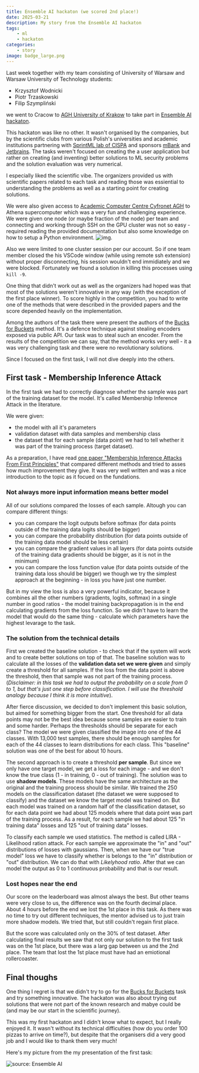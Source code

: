 ```yaml
---
title: Ensemble AI hackaton (we scored 2nd place!)
date: 2025-03-21
description: My story from the Ensemble AI hackaton 
tags:
    - ml
    - hackaton
categories:
    - story
image: badge_large.png
---
```


Last week together with my team consisting of University of Warsaw and Warsaw University of Technology students:
- Krzysztof Wodnicki 
- Piotr Trzaskowski
- Filip Szympliński

we went to Cracow to [AGH University of Krakow](https://www.agh.edu.pl/) to take part in [Ensemble AI hackaton](https://ensembleaihackathon.pl).

This hackaton was like no other. It wasn't organised by the companies, but by the scientific clubs from various Polish's universities and academic institutions partnering with [SprintML lab of CISPA](https://sprintml.com/) and sponsors [mBank](https://www.mbank.pl/indywidualny/) and [Jetbrains](https://www.jetbrains.com/). The tasks weren't 
focused on creating the a user application but rather on creating (and inventing) better solutions to ML security problems and the solution evaluation was very numerical. 

I especially liked the scientific vibe. The organizers provided us with scientific papers related to each task and reading those was essiential to understanding the problems as well as a starting point for creating solutions.

We were also given access to [Academic Computer Centre Cyfronet AGH](https://www.cyfronet.pl/en/4421,main.html) to Athena supercomputer which was a very fun and challenging experience. We were given one node (or maybe fraction of the node) per team and connecting and working through SSH on the GPU cluster was not so easy - required reading the provided documentation but also some knowledge on how to setup a Python environment.
![img]( https://imgs.xkcd.com/comics/python_environment.png).

Also we were limited to one cluster session per our account. So if one team member 
closed the his VSCode window (while using remote ssh extension) without proper disconnecting, his session wouldn't end immidiately and we were blocked. 
Fortunately we found a solution in killing this processes using `kill -9`.


One thing that didn't work out as well as the organizers had hoped was that most of the solutions weren't innovative in any way (with the exception of the first place winner). To score highly in the competition, you had to write one of the methods that were described in the provided papers and the score depended heavily on the implementation.

Among the authors of the task there were present the authors of the [Bucks for Buckets](https://arxiv.org/abs/2310.08571) method. 
It's a defence technique against stealing encoders exposed via public API. Our task was to steal such an encoder.
From the results of the competition we can say, that the method works very well - it a was very challenging task 
and there were no revolutionary solutions.

Since I focused on the first task, I will not dive deeply into the others.

## First task - Membership Inference Attack

In the first task we had to correctly diagnose whether the sample was part of the training dataset for the model.
It's called Membership Inference Attack in the literature.

We were given:
- the model with all it's parameters
- validation dataset with data samples and membership class
- the dataset that for each sample (data point) we had to tell whether it was part of the training process (target dataset).

As a preparation, I have read [one paper "Membership Inference Attacks From First Principles"](https://arxiv.org/abs/2112.03570) that compared different methods and tried to asses how much improvement they give.
It was very well written and was a nice introduction to the topic as it focued on the fundations.


### Not always more input information means better model

All of our solutions compared the losses of each sample. Altough you can compare different things:
- you can compare the logit outputs before softmax (for data points outside of the training data logits should be bigger)
- you can compare the probability distribution (for data points outside of the training data model should be less certain)
- you can compare the gradient values in all layers (for data points outside of the training data gradients should be bigger, as it is not in the minimum)
- you can compare the loss function value (for data points outside of the training data loss should be bigger)
we though we try the simplest approach at the beginning - in loss you have just one number.

But in my view the loss is also a very powerful indicator, because it combines all the other numbers (gradients, logits, softmax) in a single number 
in good ratios - the model training backpropagation is in the end calculating gradients from the loss function.
So we didn't have to learn the model that would do the same thing - calculate which parameters have the highest levarage to the task.

### The solution from the technical details

First we created the baseline solution - to check that if the system will work and to create better solutions on top of that.
The baseline solution was to calculate all the losses of the **validation data set we were given** and simply create a threshold for all samples. If the loss from the data point is above the threshold, then that sample was not part of the training process.
(*Disclaimer: in this task we had to output the probability on a scale from 0 to 1, but that's just one step before classification. I will use the threshold analogy because I think it is more intuitive*).

After fierce discussion, we decided to don't implement this basic solution, but aimed for something bigger from the start. One threshold for all data points may not be the best idea because 
some samples are easier to train and some harder. Perhaps the thresholds should be separate for each class? The model we were given classified the image into one of the 44 classes. With 13,000 test samples, there should be enough samples for each of the 44 classes to learn distributions for each class. This "baseline" solution was one of the best for about 10 hours.

The second approach is to create a threshold **per sample**. But since we only have one target model, we get a loss for each image - and we don't know the true class (1 - in training, 0 - out of training). The solution was to use **shadow models**. These models have the same architecture as the original and the training process should be similar. We trained the 250 models on the classification dataset (the dataset we were supposed to classify) and the dataset we know the target model was trained on. But each model was trained on a random half of the classification dataset, so for each data point we had about 125 models where that data point was part of the training process.
As a result, for each sample we had about 125 "in training data" losses and 125 "out of training data" losses. 

To classify each sample we used statistics. The method is called LIRA - Likelihood ration attack. For each sample we approximate the "in" and "out" distributions of losses with gaussians. Then, when we have our "true model" loss we have to classify whether is belongs to the "in" distribution or "out" distribution. We can do that with *Likelyhood ratio*. After that we can model the output as 0 to 1 continuous probability and that is our result.

### Lost hopes near the end

Our score on the leaderboard was almost always the best. But other teams were very close to us, the difference was on the fourth decimal place. About 4 hours before the end we lost the 1st place in this task. As there was no time to try out different techniques, the mentor advised us to just train more shadow models. We tried that, but still couldn't regain first place.

But the score was calculated only on the 30% of test dataset. After calculating final results we saw that not only our solution to the first task was on the 1st place, but there was a larg gap between us and the 2nd place. The team that lost the 1st place must have had an emiotional rollercoaster.

## Final thoughs

One thing I regret is that we didn't try to go for the [Bucks for Buckets](https://arxiv.org/abs/2310.08571) task and try something innovative. The hackaton was also about trying out solutions that were not part of the known research and mabye could be (and may be our start in the scientific journey). 

This was my first hackaton and I didn't know what to expect, but I really enjoyed it. 
It wasn't without its technical difficulties 
(how do you order 100 pizzas to arrive on time?), 
but despite that the organisers did a very good job 
and I would like to thank them very much!

Here's my picture from the my presentation of the first task:

![source: Ensemble AI](presenting.png)